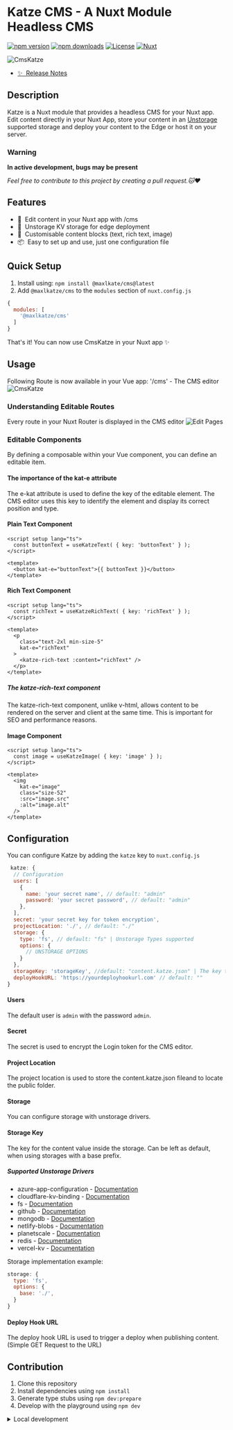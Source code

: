 <!--
Get your module up and running quickly.

Find and replace all on all files (CMD+SHIFT+F):
- Name: CmsKatze
- Package name: cms-katze
- Description: An easy to setup in APP CMS
-->

# Katze CMS - A Nuxt Module Headless CMS

[![npm version][npm-version-src]][npm-version-href]
[![npm downloads][npm-downloads-src]][npm-downloads-href]
[![License][license-src]][license-href]
[![Nuxt][nuxt-src]][nuxt-href]

![CmsKatze](/src/runtime/assets/logo_outlines.svg)

- [✨ &nbsp;Release Notes](/CHANGELOG.md)
<!-- - [🏀 Online playground](https://stackblitz.com/github/your-org/cms-katze?file=playground%2Fapp.vue) -->
<!-- - [📖 &nbsp;Documentation](https://example.com) -->

## Description
Katze is a Nuxt module that provides a headless CMS for your Nuxt app.
Edit content directly in your Nuxt App, store your content in an [Unstorage](https://unstorage.unjs.io/) supported storage
and deploy your content to the Edge or host it on your server.

### Warning
**In active development, bugs may be present**

_Feel free to contribute to this project by creating a pull request.🐱❤️_

## Features

- 📝 &nbsp;Edit content in your Nuxt app with /cms
- 🚀 &nbsp;Unstorage KV storage for edge deployment
- 🎨 &nbsp;Customisable content blocks (text, rich text, image)
- 📦 &nbsp;Easy to set up and use, just one configuration file

## Quick Setup

1. Install using: `npm install @maxlkate/cms@latest`
2. Add `@maxlkatze/cms` to the `modules` section of `nuxt.config.js`

```js
{
  modules: [
    '@maxlkatze/cms'
  ]
}
```

That's it! You can now use CmsKatze in your Nuxt app ✨

## Usage

Following Route is now available in your Vue app:
'/cms' - The CMS editor
![CmsKatze](/documentation/cms_showcase.png)

### Understanding Editable Routes
Every route in your Nuxt Router is displayed in the CMS editor
![Edit Pages](/documentation/pages_showcase.png)

### Editable Components
By defining a composable within your Vue component, you can define an editable item.

#### The importance of the kat-e attribute
The e-kat attribute is used to define the key of the editable element.
The CMS editor uses this key to identify the element and display its correct position and type.

#### Plain Text Component
```vue
<script setup lang="ts">
  const buttonText = useKatzeText( { key: 'buttonText' } );
</script>

<template>
  <button kat-e="buttonText">{{ buttonText }}</button>
</template>
```

#### Rich Text Component
```vue
<script setup lang="ts">
  const richText = useKatzeRichText( { key: 'richText' } );
</script>

<template>
  <p
    class="text-2xl min-size-5"
    kat-e="richText"
  >
    <katze-rich-text :content="richText" />
  </p>
</template>
```
##### The katze-rich-text component
The katze-rich-text component, unlike v-html, allows content to be rendered on the server and client at the same time.
This is important for SEO and performance reasons.

#### Image Component
```vue
<script setup lang="ts">
  const image = useKatzeImage( { key: 'image' } );
</script>

<template>
  <img
    kat-e="image"
    class="size-52"
    :src="image.src"
    :alt="image.alt"
  />
</template>
```

## Configuration

You can configure Katze by adding the `katze` key to `nuxt.config.js`

```js
 katze: {
  // Configuration
  users: [
    {
      name: 'your secret name', // default: "admin"
      password: 'your secret password', // default: "admin"
    },
  ],
  secret: 'your secret key for token encryption',
  projectLocation: './', // default: "./"
  storage: {
    type: 'fs', // default: "fs" | Unstorage Types supported
    options: {
      // UNSTORAGE OPTIONS
    }
  },
  storageKey: 'storageKey', //default: "content.katze.json" | The key to store the content in the storage
  deployHookURL: 'https://yourdeployhookurl.com' // default: ""
}
```
#### Users
The default user is `admin` with the password `admin`.

#### Secret
The secret is used to encrypt the Login token for the CMS editor.

#### Project Location
The project location is used to store the content.katze.json fileand to locate the public folder.

#### Storage
You can configure storage with unstorage drivers.

#### Storage Key
The key for the content value inside the storage. Can be left as default, when using storages with a base prefix.

##### Supported Unstorage Drivers
- azure-app-configuration - [Documentation](https://unstorage.unjs.io/drivers/azure)
- cloudflare-kv-binding - [Documentation](https://unstorage.unjs.io/drivers/cloudflare)
- fs - [Documentation](https://unstorage.unjs.io/drivers/fs)
- github - [Documentation](https://unstorage.unjs.io/drivers/github)
- mongodb - [Documentation](https://unstorage.unjs.io/drivers/mongodb)
- netlify-blobs - [Documentation](https://unstorage.unjs.io/drivers/netlify)
- planetscale - [Documentation](https://unstorage.unjs.io/drivers/planetscale)
- redis - [Documentation](https://unstorage.unjs.io/drivers/redis)
- vercel-kv - [Documentation](https://unstorage.unjs.io/drivers/vercel)

Storage implementation example:
```js
storage: {
  type: 'fs',
  options: {
    base: './',
  }
}
```
#### Deploy Hook URL
The deploy hook URL is used to trigger a deploy when publishing content.
(Simple GET Request to the URL)

## Contribution

1. Clone this repository
2. Install dependencies using `npm install`
3. Generate type stubs using `npm dev:prepare`
4. Develop with the playground using `npm dev`

<details>
  <summary>Local development</summary>
  
  ```bash
  # Install dependencies
  npm install
  
  # Generate type stubs
  npm run dev:prepare
  
  # Develop with the playground
  npm run dev
  
  # Build the playground
  npm run dev:build
  
  # Run ESLint
  npm run lint
  ```

</details>


<!-- Badges -->
[npm-version-src]: https://img.shields.io/npm/v/@maxlkatze/cms/latest.svg?style=flat&colorA=020420&colorB=00DC82
[npm-version-href]: https://npmjs.com/package/@maxlkatze/cms

[npm-downloads-src]: https://img.shields.io/npm/dm/@maxlkatze/cms.svg?style=flat&colorA=020420&colorB=00DC82
[npm-downloads-href]: https://npmjs.com/package/@maxlkatze/cms

[license-src]: https://img.shields.io/npm/l/@maxlkatze/cms.svg?style=flat&colorA=020420&colorB=00DC82
[license-href]: https://npmjs.com/package/@maxlkatze/cms

[nuxt-src]: https://img.shields.io/badge/Nuxt-020420?logo=nuxt.js
[nuxt-href]: https://nuxt.com
